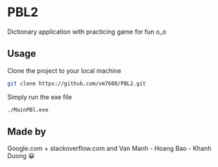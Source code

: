 # PBL2
Dictionary application with practicing game for fun o_o
## Usage
Clone the project to your local machine
```bash
git clone https://github.com/vm7608/PBL2.git
```
Simply run the exe file
```bash
./MainPBl.exe
```
## Made by
Google.com + stackoverflow.com and Van Manh - Hoang Bao - Khanh Duong 😀
